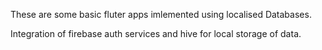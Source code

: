 These are some basic fluter apps imlemented using localised Databases.

Integration of firebase auth services and hive for local storage of data.
